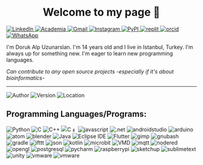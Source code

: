 
<h1 style="text-align: center"> Welcome to my page 👋</h1>

<a href="https://www.linkedin.com/in/doruk-alp-uzunarslan-5a853026b/">
        <img src="https://img.shields.io/badge/LinkedIn-blue?style=flat-square&logo=linkedin" alt="LinkedIn">
</a>

<a href="https://independent.academia.edu/DORUKALPUZUNARSLAN">
        <img src="https://img.shields.io/badge/Academia-darkred?style=flat-square&logo=academia" alt="Academia">
</a>

<a href="mailto:duzunarslan27@my.uaa.k12.tr">
        <img src="https://img.shields.io/badge/Gmail-red?style=flat-square&logo=gmail&logoColor=FFDDDD" alt="Gmail" >
</a>

<a href="https://www.instagram.com/arduino_uno_projeleri/">
        <img src="https://img.shields.io/badge/Instagram-white?style=flat-square&logo=instagram" alt="Instagram" >
</a>

<a href="https://pypi.org/user/UDoruk3250/">
        <img src="https://img.shields.io/badge/PyPI-lightyellow?style=flat-square&logo=pypi" alt="PyPI" >
</a>

<a href="https://replit.com/@UDoruk3250">
        <img src="https://img.shields.io/badge/Replit-black?style=flat-square&logo=replit" alt="replit" >
</a>

<a href="https://orcid.org/0009-0001-4223-7984">
        <img src="https://img.shields.io/badge/ORCID-nongreen?style=flat-square&logo=orcid&logoColor=E0FFE0" alt="orcid" >
</a>

<a href="whatsapp://send?text=&phone=905324403250">
        <img src="https://img.shields.io/badge/WhatsApp-white?style=flat-square&logo=whatsapp" alt="WhatsApp" >
</a>

I'm Doruk Alp Uzunarslan. I'm 14 years old and I live in Istanbul, Turkey. I'm always up for something new. I'm eager to learn new programming languages. 

_Can contribute to any open source projects -especially if it's about bioinformatics-_

----
![Author](https://img.shields.io/badge/Author-UDoruk3250-brightgreen)
![Version](https://img.shields.io/badge/Version-14.0-yellow)
![Location](https://img.shields.io/badge/Location-Istanbul/Turkey-blue)

## Programming Languages/Programs:
<p align="left">
    <img src="https://img.shields.io/badge/Python-yellow?style=flat-square&logo=python" alt="Python" >
    <img src="https://img.shields.io/badge/C-white?style=flat-square&logo=C" alt="C" >
    <img src="https://img.shields.io/badge/C++-purple?style=flat-square&logo=cplusplus" alt="C++" >
    <img src="https://img.shields.io/badge/C﹟-blue?style=flat-square&logo=csharp" alt="C﹟">
    <img src="https://img.shields.io/badge/Javascript-lightyellow?style=flat-square&logo=javascript" alt="javascript">
    <img src="https://img.shields.io/badge/.NET-darkblue?style=flat-square&logo=dotnet" alt=".net">
    <img src="https://img.shields.io/badge/Android Studio-darkgreen?style=flat-square&logo=androidstudio" alt="androidstudio">
    <img src="https://img.shields.io/badge/Arduino-lightblue?style=flat-square&logo=arduino" alt="arduino">
    <img src="https://img.shields.io/badge/Atom-darkred?style=flat-square&logo=atom" alt="atom">
    <img src="https://img.shields.io/badge/Blender-white?style=flat-square&logo=blender" alt="blender">
    <img src="https://img.shields.io/badge/Java-orange?style=flat-square&logo=coffeescript" alt="Java">
    <img src="https://img.shields.io/badge/Eclipse IDE-blue?style=flat-square&logo=eclipseide" alt="Eclipse IDE">
    <img src="https://img.shields.io/badge/Flutter-blue?style=flat-square&logo=flutter" alt="Flutter">
    <img src="https://img.shields.io/badge/Gimp-gray?style=flat-square&logo=gimp" alt="gimp">
    <img src="https://img.shields.io/badge/Bash-black?style=flat-square&logo=gnubash" alt="gnubash">
    <img src="https://img.shields.io/badge/Gradle-darkgray?style=flat-square&logo=gradle" alt="gradle">
    <img src="https://img.shields.io/badge/IFTTT-darkblue?style=flat-square&logo=ifttt" alt="ifttt">
    <img src="https://img.shields.io/badge/JSON-black?style=flat-square&logo=json" alt="json">
    <img src="https://img.shields.io/badge/Kotlin-purple?style=flat-square&logo=kotlin&logoColor=FFFFFF" alt="kotlin">
    <img src="https://img.shields.io/badge/Micro:bit-lightgray?style=flat-square&logo=microbit" alt="microbit">
    <img src="https://img.shields.io/badge/VMD-lightyellow?style=flat-square&logo=moleculer" alt="VMD">
    <img src="https://img.shields.io/badge/MQTT-purple?style=flat-square&logo=mqtt" alt="mqtt">
    <img src="https://img.shields.io/badge/Node--RED-darkred?style=flat-square&logo=nodered" alt="nodered">
    <img src="https://img.shields.io/badge/OpenGL-darkblue?style=flat-square&logo=opengl" alt="opengl">
    <img src="https://img.shields.io/badge/PostgreSQL-lightgray?style=flat-square&logo=postgresql" alt="postgresql">
    <img src="https://img.shields.io/badge/PyCharm-green?style=flat-square&logo=pycharm" alt="pycharm">
    <img src="https://img.shields.io/badge/Raspberry Pi-darkred?style=flat-square&logo=raspberrypi" alt="raspberrypi">
    <img src="https://img.shields.io/badge/Sketchup-blue?style=flat-square&logo=sketchup" alt="sketchup">
    <img src="https://img.shields.io/badge/Sublime Text-gray?style=flat-square&logo=sublimetext" alt="sublimetext">
    <img src="https://img.shields.io/badge/Unity-black?style=flat-square&logo=unity" alt="unity">
    <img src="https://img.shields.io/badge/VMware-orange?style=flat-square&logo=vmware" alt="vmware">
    <img src="https://img.shields.io/badge/VMware-orange?style=flat-square&logo=vmware" alt="vmware">

    
</p>







<!--
ere are some ideas to get you started:

- 🔭 I’m currently working on ...
- 🌱 I’m currently learning ...
- 👯 I’m looking to collaborate on ...
- 🤔 I’m looking for help with ...
- 💬 Ask me about ...
- 📫 How to reach me: ...
- 😄 Pronouns: ...
- ⚡ Fun fact: ...
-->
